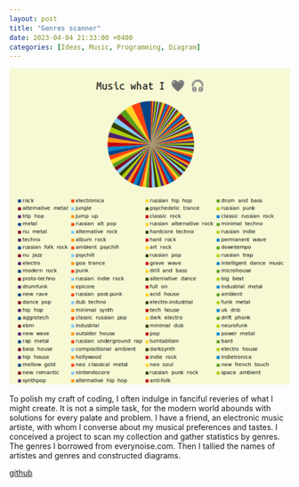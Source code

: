 ```yaml
---
layout: post
title: "Genres scanner"
date: 2023-04-04 21:33:00 +0400
categories: [Ideas, Music, Programming, Diagram]
---
```


<!-- ![diagram](/static/images/genre_image_crop.png) -->
<center>
<picture>
  <source media="(max-width: 375px)" srcset="/static/images/genre_image_crop-375w.png">
  <source media="(max-width: 640px)" srcset="/static/images/genre_image_crop.png">
  <img src="/static/images/genre_image_crop.png" alt="Screenshot">
</picture>
</center>

To polish my craft of coding, I often indulge in fanciful reveries of what I might create. It is not a simple task, for the modern world abounds with solutions for every palate and problem. I have a friend, an electronic music artiste, with whom I converse about my musical preferences and tastes. I conceived a project to scan my collection and gather statistics by genres. The genres I borrowed from everynoise.com. Then I tallied the names of artistes and genres and constructed diagrams.

[github](https://github.com/ta0ma0/genre_scan)

